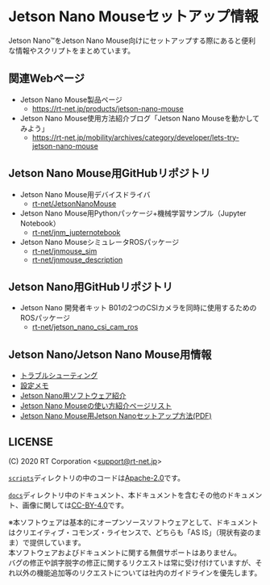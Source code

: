# Jetson Nano Mouseセットアップ情報

Jetson Nano™をJetson Nano Mouse向けにセットアップする際にあると便利な情報やスクリプトをまとめています。

## 関連Webページ

* Jetson Nano Mouse製品ページ
    * https://rt-net.jp/products/jetson-nano-mouse
* Jetson Nano Mouse使用方法紹介ブログ「Jetson Nano Mouseを動かしてみよう」
    * https://rt-net.jp/mobility/archives/category/developer/lets-try-jetson-nano-mouse

## Jetson Nano Mouse用GitHubリポジトリ

* Jetson Nano Mouse用デバイスドライバ
    * [rt-net/JetsonNanoMouse](https://github.com/rt-net/JetsonNanoMouse)
* Jetson Nano Mouse用Pythonパッケージ+機械学習サンプル（Jupyter Notebook）
    * [rt-net/jnm_jupternotebook](https://github.com/rt-net/jnm_jupyternotebook)
* Jetson Nano MouseシミュレータROSパッケージ
    * [rt-net/jnmouse_sim](https://github.com/rt-net/jnmouse_sim)
    * [rt-net/jnmouse_description](https://github.com/rt-net/jnmouse_description)

## Jetson Nano用GitHubリポジトリ

* Jetson Nano 開発者キット B01の2つのCSIカメラを同時に使用するためのROSパッケージ
    * [rt-net/jetson_nano_csi_cam_ros](https://github.com/rt-net/jetson_nano_csi_cam_ros)

## Jetson Nano/Jetson Nano Mouse用情報

* [トラブルシューティング](./docs/TroubleShooting.md)
* [設定メモ](./docs/Tips.md)
* [Jetson Nano用ソフトウェア紹介](./docs/Utils.md)
* [Jetson Nano Mouseの使い方紹介ページリスト](./docs/JetsonNanoMouse.md)
* [Jetson Nano Mouse用Jetson Nanoセットアップ方法(PDF)](https://drive.google.com/file/d/18fkDb3BfSD7nXUMLnFa0ooQqGDDyfUWV/view?usp=sharing)

## LICENSE

(C) 2020 RT Corporation \<support@rt-net.jp\>

[`scripts`](./scripts)ディレクトリの中のコードは[Apache-2.0](https://www.apache.org/licenses/LICENSE-2.0)です。

[`docs`](./docs)ディレクトリ中のドキュメント、本ドキュメントを含むその他のドキュメント、画像に関しては[CC-BY-4.0](https://creativecommons.org/licenses/by/4.0/deed.ja)です。

※本ソフトウェアは基本的にオープンソースソフトウェアとして、ドキュメントはクリエイティブ・コモンズ・ライセンスで、どちらも「AS IS」（現状有姿のまま）で提供しています。  
本ソフトウェアおよびドキュメントに関する無償サポートはありません。  
バグの修正や誤字脱字の修正に関するリクエストは常に受け付けていますが、それ以外の機能追加等のリクエストについては社内のガイドラインを優先します。